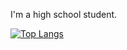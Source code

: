 I'm a high school student.

[![Top Langs](https://github-readme-stats.vercel.app/api/top-langs/?username=nakorae&layout=compact&theme=onedark)](https://github.com/anuraghazra/github-readme-stats)
